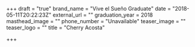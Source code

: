 +++
draft = "true"
brand_name = "Vive el Sueño Graduate"
date = "2018-05-11T20:22:23Z"
external_url = ""
graduation_year = 2018
masthead_image = ""
phone_number = "Unavailable"
teaser_image = ""
teaser_logo = ""
title = "Cherry Acosta"

+++
